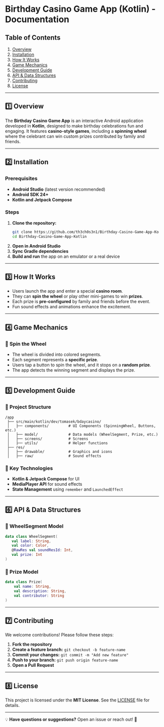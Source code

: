 # Birthday Casino Game App (Kotlin) - Documentation

## Table of Contents
1. [Overview](#overview)
2. [Installation](#installation)
3. [How It Works](#how-it-works)
4. [Game Mechanics](#game-mechanics)
5. [Development Guide](#development-guide)
6. [API & Data Structures](#api--data-structures)
7. [Contributing](#contributing)
8. [License](#license)

---

## 1️⃣ Overview
The **Birthday Casino Game App** is an interactive Android application developed in **Kotlin**, designed to make birthday celebrations fun and engaging. It features **casino-style games**, including a **spinning wheel** where the celebrant can win custom prizes contributed by family and friends.

---

## 2️⃣ Installation
### Prerequisites
- **Android Studio** (latest version recommended)
- **Android SDK 24+**
- **Kotlin and Jetpack Compose**

### Steps
1. **Clone the repository:**
   ```sh
   git clone https://github.com/th3ch0s3n1/Birthday-Casino-Game-App-Kotlin.git
   cd Birthday-Casino-Game-App-Kotlin
   ```
2. **Open in Android Studio**
3. **Sync Gradle dependencies**
4. **Build and run** the app on an emulator or a real device

---

## 3️⃣ How It Works
- Users launch the app and enter a special **casino room**.
- They can **spin the wheel** or play other mini-games to win **prizes**.
- Each prize is **pre-configured** by family and friends before the event.
- Fun sound effects and animations enhance the excitement.

---

## 4️⃣ Game Mechanics
### 🎡 Spin the Wheel
- The wheel is divided into colored segments.
- Each segment represents a **specific prize**.
- Users tap a button to spin the wheel, and it stops on a **random prize**.
- The app detects the winning segment and displays the prize.

---

## 5️⃣ Development Guide
### 📂 Project Structure
```
/app
 ├── src/main/kotlin/dev/tomasek/bdaycasino/
 │   ├── components/         # UI Components (SpinningWheel, Buttons, etc.)
 │   ├── model/              # Data models (WheelSegment, Prize, etc.)
 │   ├── screens/            # Screens
 │   ├── utils/              # Helper functions
 ├── res/
 │   ├── drawable/           # Graphics and icons
 │   ├── raw/                # Sound effects
```

### 🚀 Key Technologies
- **Kotlin & Jetpack Compose** for UI
- **MediaPlayer API** for sound effects
- **State Management** using `remember` and `LaunchedEffect`

---

## 6️⃣ API & Data Structures
### 🎨 WheelSegment Model
```kotlin
data class WheelSegment(
   val label: String,
   val color: Color,
   @RawRes val soundResId: Int,
   val prize: Int
)
```
### 🎯 Prize Model
```kotlin
data class Prize(
    val name: String,
    val description: String,
    val contributor: String
)
```

---

## 7️⃣ Contributing
We welcome contributions! Please follow these steps:
1. **Fork the repository**
2. **Create a feature branch:** `git checkout -b feature-name`
3. **Commit your changes:** `git commit -m "Add new feature"`
4. **Push to your branch:** `git push origin feature-name`
5. **Open a Pull Request**

---

## 8️⃣ License
This project is licensed under the **MIT License**. See the [LICENSE](../LICENSE) file for details.

---

💡 **Have questions or suggestions?** Open an issue or reach out! 🚀


